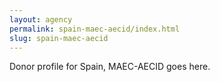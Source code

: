 ```yaml
---
layout: agency
permalink: spain-maec-aecid/index.html
slug: spain-maec-aecid
---
```


Donor profile for Spain, MAEC-AECID goes here.
